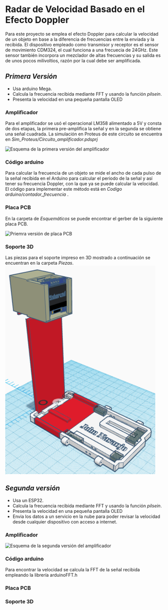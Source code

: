 # Radar de Velocidad Basado en el Efecto Doppler

Para este proyecto se emplea el efecto Doppler para calcular la velocidad de un objeto en base a la diferencia de frecuencias entre la enviada y la recibida.
El dispositivo empleado como transmisor y receptor es el sensor de movimiento CDM324, el cual funciona a una frecuecia de 24GHz. Este sensor también incorpora un mezclador de altas frecuencias y su salida es de unos pocos milivoltios, razón por la cual debe ser amplificada.





## _Primera Versión_
- Usa arduino Mega.
- Calcula la frecuencia recibida mediante FFT y usando la función _pilsein_.
- Presenta la velocidad en una pequeña pantalla OLED


### Amplificador 

Para el amplificador se usó el operacional LM358 alimentado a 5V y consta de dos etapas, la primera pre-amplifica la señal y en la segunda se obtiene una señal cuadrada. 
La simulación en Proteus de este circuito se encuentra en _Sim_Proteus/Circuito_amplificador.pdsprj_

<img alt="Esquema de la primera versión del amplificador" src="/Imágenes/esquema_amplificador_arduinoMega.png"/>


### Código arduino

Para calcular la frecuencia de un objeto se mide el ancho de cada pulso de la señal recibida en el Arduino para calcular el periodo de la señal y así tener su frecuencia Doppler, con la que ya se puede calcular la velocidad. El código para implementar este método está en _Codigo arduino/contador_frecuencia_ .


### Placa PCB
En la carpeta de _Esquemáticos_ se puede encontrar el gerber de la siguiente placa PCB.

<img alt="Priemra versión de placa PCB" src="/Imágenes/PCB_proteus.png"/>

### Soporte 3D

Las piezas para el soporte impreso en 3D mostrado a continuación se encuentran en la carpeta _Piezas_.
<img alt="Primera versión del soporte" src="/Imágenes/diseño_3D.png"/>


## _Segunda versión_
- Usa un ESP32.
- Calcula la frecuencia recibida mediante FFT y usando la función _pilsein_.
- Presenta la velocidad en una pequeña pantalla OLED
- Envia los datos a un servicio en la nube para poder revisar la velocidad desde cualquier dispositivo con acceso a internet.


### Amplificador 

<img alt="Esquema de la segunda versión del amplificador" src="/Imágenes/esquema_amplificador_ESP32"/>

### Código arduino

Para encontrar la velocidad se calcula la FFT de la señal recibida empleando la librería arduinoFFT.h 

### Placa PCB

### Soporte 3D
